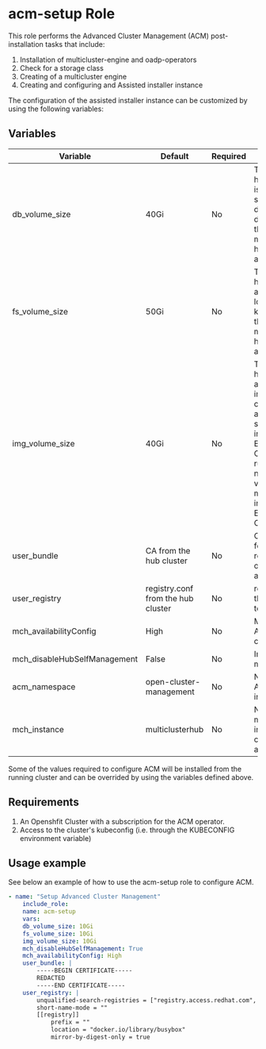 # acm-setup Role

This role performs the Advanced Cluster Management (ACM) post-installation tasks that include:
1. Installation of multicluster-engine and oadp-operators
1. Check for a storage class
1. Creating of a multicluster engine
1. Creating and configuring and Assisted installer instance

The configuration of the assisted installer instance can be customized by using the following variables:

## Variables

| Variable                           | Default                       | Required    | Description                                   |
| ---------------------------------- | ----------------------------- | ----------- | ----------------------------------------------|
|db_volume_size                      |40Gi                           |No           | This value specifies how much storage is is allocated for storing files like database tables and database views for the clusters. You might need to use a higher value if there are many clusters|
|fs_volume_size                      |50Gi                           |No           | This value specifies how much storage is allocated for storing logs, manifests, and kubeconfig files for the clusters. You might need to use a higher value if there are many clusters|
|img_volume_size                     |40Gi                           |No           | This value specifies how much storage is allocated for the images of the clusters. You need to allow 1 GB of image storage for each instance of Red Hat Enterprise Linux CoreOS that is running. You might need to use a higher value if there are many clusters and instances of Red Hat Enterprise Linux CoreOS|
|user_bundle                         |CA from the hub cluster        |No           | Certificate authority for third party images registries access this one will be added to additionalTrustBundle |
|user_registry                       |registry.conf from the hub cluster |No           |registries.conf file that will be injected to new cluster nodes |
|mch_availabilityConfig              |High                           |No           |Multicluster hub High Availavility configuration                |
|mch_disableHubSelfManagement        |False                          |No           |Import hub cluster as managed in ACM                            |
|acm_namespace                       |open-cluster-management        |No           |Namespace where ACM has been installed                          |
|mch_instance                        |multiclusterhub                |No           |Name of the multiclusterhub instance to be created (fail if already exists) |

Some of the values required to configure ACM will be installed from the running cluster and can be overrided by using the variables defined above.

## Requirements
1. An Openshfit Cluster with a subscription for the ACM operator.
1. Access to the cluster's kubeconfig (i.e. through the KUBECONFIG environment variable)

## Usage example

See below an example of how to use the acm-setup role to configure ACM.

```yaml
- name: "Setup Advanced Cluster Management"
    include_role:
    name: acm-setup
    vars:
    db_volume_size: 10Gi
    fs_volume_size: 10Gi
    img_volume_size: 10Gi
    mch_disableHubSelfManagement: True
    mch_availabilityConfig: High
    user_bundle: |
        -----BEGIN CERTIFICATE-----
        REDACTED
        -----END CERTIFICATE-----
    user_registry: |
        unqualified-search-registries = ["registry.access.redhat.com", "docker.io"]
        short-name-mode = ""
        [[registry]]
            prefix = ""
            location = "docker.io/library/busybox"
            mirror-by-digest-only = true
```

